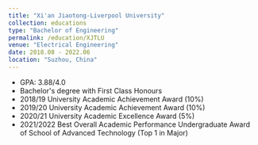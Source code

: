 ```yaml
---
title: "Xi'an Jiaotong-Liverpool University"
collection: educations
type: "Bachelor of Engineering"
permalink: /education/XJTLU
venue: "Electrical Engineering"
date: 2018.08 - 2022.06
location: "Suzhou, China"
---
```


- GPA: 3.88/4.0
- Bachelor's degree with First Class Honours
- 2018/19 University Academic Achievement Award (10%)
- 2019/20 University Academic Achievement Award (10%)
- 2020/21 University Academic Excellence Award (5%)
- 2021/2022 Best Overall Academic Performance Undergraduate Award of School of Advanced Technology (Top 1 in Major)
